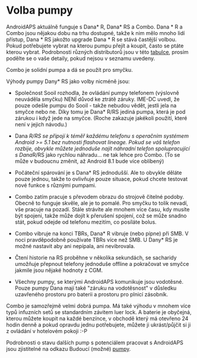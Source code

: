 # Volba pumpy

AndroidAPS aktuálně funguje s Dana* R, Dana* RS a Combo. Dana * R a Combo jsou nějakou dobu na trhu dostupné, takže k nim mělo mnoho lidí přístup, Dana * RS jakožto upgrade Dana * R se stává častější volbou. Pokud potřebujete vybrat na kterou pumpu přejít a koupit, často se ptáte kterou vybrat. Podrobnosti různých distributorů jsou v této [tabulce](https://drive.google.com/open?id=1CRfmmjA-0h_9nkRViP3J9FyflT9eu-a8HeMrhrKzKz0), prosím podělte se o vaše detaily, pokud nejsou v seznamu uvedeny.

Combo je solidní pumpa a dá se použít pro smyčku.

Výhody pumpy Dany* RS jako volby nicméně jsou:

* Společnost Sooil rozhodla, že ovládání pumpy telefonem (výslovně neuváděla smyčku) NENÍ důvod ke ztrátě záruky. IME-DC uvedl, že pouze odešle pumpu do Sooil - takže nebudou vědět, jestli jela na smyčce nebo ne. Díky tomu je Dana* R/RS jediná pumpa, která je pod zárukou i když jede na smyčce. (Roche zakazuje jakékoli použití, které není v jejich návodu.)

* Dana *R/RS se připojí k téměř každému telefonu s operačním systémem Android >= 5.1 bez nutnosti flashovat lineage. Pokud se váš telefon rozbije, obvykle můžete jednoduše najít náhradní telefon spolupracující s Dana*R/RS jako rychlou náhradu... ne tak lehce pro Combo. (To se může v budoucnu změnit, až Android 8.1 bude více oblíbený)

* Počáteční spárování je s Dana* RS jednodušší. Ale to obvykle děláte pouze jednou, takže to ovlivňuje pouze situace, pokud chcete testovat nové funkce s různými pumpami.

* Combo zatím pracuje s převodem obrazu do strojově čitelné podoby. Obecně to funguje skvěle, ale je to pomalé. Pro smyčku to tolik nevadí, vše pracuje na pozadí. Stále strávíte ale mnohem více času, kdy musíte být spojeni, takže může dojít k přerušení spojení, což se může snadno stát, pokud odejde od telefonu mezitím, co posíláte bolus.

* Combo vibruje na konci TBRs, Dana* R vibruje (nebo pípne) při SMB. V noci pravděpodobně používate TBRs více než SMB. U Dany* RS je možné nastavit aby ani nepípala, ani nevibrovala.

* Čtení historie na RS proběhne v několika sekundách, se sacharidy umožňuje přepnout telefony jednoduše offline a pokračovat ve smyčce jakmile jsou nějaké hodnoty z CGM.

* Všechny pumpy, se kterými AndroidAPS komunikuje jsou vodotěsné. Pouze pumpy Dana mají také "záruku na vodotěsnost" v důsledku uzavřeného prostoru pro baterii a prostoru pro plnicí zásobník.

Combo je samozřejmě velmi dobrá pumpa. Má také výhodu v mnohem více typů infuzních setů se standardním závitem luer lock. A baterie je obyčejná, kterou můžete koupit na každé benzínce, v obchodě který má otevřeno 24 hodin denně a pokud opravdu jednu potřebujete, můžete ji ukrást/půjčit si ji z ovládání v hotelovém pokoji :-P

Podrobnosti o stavu dalších pump s potenciálem pracovat s AndroidAPS jsou zjistitelné na odkazu Budoucí (možné) [pumpy](Future-possible-Pump-Drivers.md).